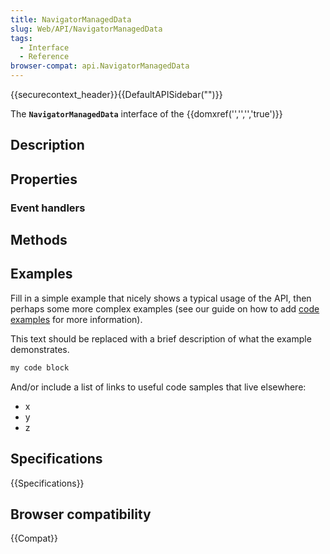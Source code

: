 ```yaml
---
title: NavigatorManagedData
slug: Web/API/NavigatorManagedData
tags:
  - Interface
  - Reference
browser-compat: api.NavigatorManagedData
---
```

{{securecontext_header}}{{DefaultAPISidebar("")}}

The **`NavigatorManagedData`** interface of the {{domxref('','','','true')}} 

## Description

 

## Properties



### Event handlers



## Methods



## Examples

Fill in a simple example that nicely shows a typical usage of the API, then perhaps some more complex examples (see our guide on how to add [code examples](/en-US/docs/MDN/Contribute/Structures/Code_examples) for more information).

This text should be replaced with a brief description of what the example demonstrates.

```js
my code block
```

And/or include a list of links to useful code samples that live elsewhere:

*   x
*   y
*   z

## Specifications

{{Specifications}}

## Browser compatibility

{{Compat}}

